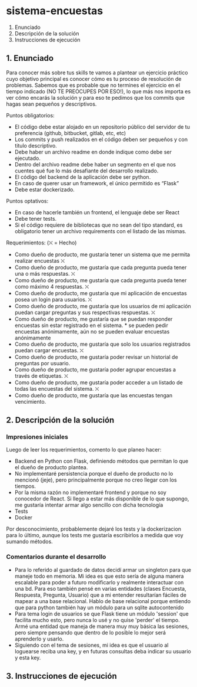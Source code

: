 # sistema-encuestas

1. Enunciado
1. Descripción de la solución
1. Instrucciones de ejecución

## 1. Enunciado

Para conocer más sobre tus skills te vamos a plantear un ejercicio práctico cuyo objetivo principal es conocer cómo es tu proceso de resolución de problemas. Sabemos que es probable que no termines el ejercicio en el tiempo indicado (NO TE PREOCUPES POR ESO!), lo que más nos importa es ver cómo encarás la solución y para eso te pedimos que los commits que hagas sean pequeños y descriptivos.

Puntos obligatorios:

 - El código debe estar alojado en un repositorio público del servidor de tu preferencia (github, bitbucket, gitlab, etc, etc)
 - Los commits y push realizados en el código deben ser pequeños y con titulo descriptivo.
 - Debe haber un archivo readme en donde indique como debe ser ejecutado.
 - Dentro del archivo readme debe haber un segmento en el que nos cuentes qué fue lo más desafiante del desarrollo realizado.
 - El código del backend de la aplicación debe ser python.
 - En caso de querer usar un framework, el único permitido es “Flask”
 - Debe estar dockerizado.

Puntos optativos:

 - En caso de hacerle también un frontend, el lenguaje debe ser React
 - Debe tener tests.
 - Si el código requiere de bibliotecas que no sean del tipo standard, es obligatorio tener un archivo requirements con el listado de las mismas.



Requerimientos:
(⛌ = Hecho)
- Como dueño de producto, me gustaría tener un sistema que me permita realizar encuestas                                            ⛌
- Como dueño de producto, me gustaría que cada pregunta pueda tener una o más respuestas.                                           ⛌
- Como dueño de producto, me gustaría que cada pregunta pueda tener como máximo 4 respuestas.                                       ⛌
- Como dueño de producto, me gustaría que mi aplicación de encuestas posea un login para usuarios.                                  ⛌
- Como dueño de producto, me gustaría que los usuarios de mi aplicación puedan cargar preguntas y sus respectivas respuestas.       ⛌
- Como dueño de producto, me gustaría que se puedan responder encuestas sin estar registrado en el sistema.                         * se pueden pedir encuestas anónimamente, aún no se pueden evaluar encuestas anónimamente
- Como dueño de producto, me gustaría que solo los usuarios registrados puedan cargar encuestas.                                    ⛌
- Como dueño de producto, me gustaría poder revisar un historial de preguntas por usuario.
- Como dueño de producto, me gustaría poder agrupar encuestas a través de etiquetas.                                                ⛌
- Como dueño de producto, me gustaría poder acceder a un listado de todas las encuestas del sistema.                                ⛌
- Como dueño de producto, me gustaría que las encuestas tengan vencimiento.

## 2. Descripción de la solución

### Impresiones iniciales
Luego de leer los requerimientos, comento lo que planeo hacer: 
- Backend en Python con Flask, definiendo métodos que permitan lo que el dueño de producto plantea.
- No implementaré persistencia porque el dueño de producto no lo mencionó (jeje), pero principalmente porque no creo llegar con los tiempos.
- Por la misma razón no implementaré frontend y porque no soy conocedor de React. Si llego a estar más disponible de lo que supongo, me gustaría intentar armar algo sencillo con dicha tecnología
- Tests
- Docker

Por desconocimiento, probablemente dejaré los tests y la dockerizacion para lo último, aunque los tests me gustaría escribirlos a medida que voy sumando métodos.

### Comentarios durante el desarrollo

- Para lo referido al guardado de datos decidí armar un singleton para que maneje todo en memoria. Mi idea es que esto sería de alguna manera escalable para poder a futuro modificarlo y realmente interactuar con una bd. Para eso también pensé en varias entidades (clases Encuesta, Respuesta, Pregunta, Usuario) que a mi entender resultarían fáciles de mapear a una base relacional. Hablo de base relacional porque entiendo que para python también hay un módulo para un sqlite autocontenido
- Para tema login de usuarios se que Flask tiene un módulo 'session' que facilita mucho esto, pero nunca lo usé y no quise 'perder' el tiempo. Armé una entidad que maneja de manera muy muy básica las sesiones, pero siempre pensando que dentro de lo posible lo mejor será aprenderlo y usarlo.
- Siguiendo con el tema de sesiones, mi idea es que el usuario al loguearse reciba una key, y en futuras consultas deba indicar su usuario y esta key.


## 3. Instrucciones de ejecución